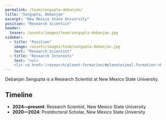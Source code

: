 ```yaml
---
permalink: /team/sengupta-debanjan/
title: "Sengupta, Debanjan"
excerpt: "New Mexico State University"
position: "Research Scientist"
header:
  teaser: /assets/images/team/sengupta-debanjan.jpg
sidebar:
  - title: "Position"
    image: /assets/images/team/sengupta-debanjan.jpg
    text: "Research Scientist"
  - title: "Research Interests"
    text: "<ul>
    <li> <a href='/research/planet-formation/#planetesimal-formation'>Planetesimal formation</a>"
---
```

Debanjan Sengupta is a Research Scientist at New Mexico State University.


## Timeline
- __2024—present__: Research Scientist, New Mexico State University
- __2020—2024__: Postdoctoral Scholar, New Mexico State University
